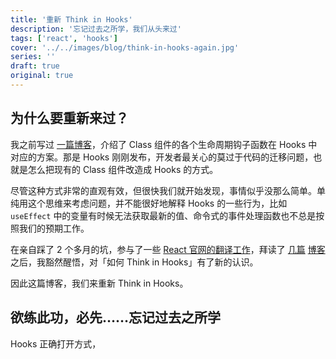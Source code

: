 ```yaml
---
title: '重新 Think in Hooks'
description: '忘记过去之所学，我们从头来过'
tags: ['react', 'hooks']
cover: '../../images/blog/think-in-hooks-again.jpg'
series: ''
draft: true
original: true
---
```


## 为什么要重新来过？

我之前写过 [一篇博客](/blog/2019/02/15/how-to-think-in-hooks)，介绍了 Class 组件的各个生命周期钩子函数在 Hooks 中对应的方案。那是 Hooks 刚刚发布，开发者最关心的莫过于代码的迁移问题，也就是怎么把现有的 Class 组件改造成 Hooks 的方式。

尽管这种方式非常的直观有效，但很快我们就开始发现，事情似乎没那么简单。单纯用这个思维来考虑问题，并不能很好地解释 Hooks 的一些行为，比如 `useEffect` 中的变量有时候无法获取最新的值、命令式的事件处理函数也不总是按照我们的预期工作。

在亲自踩了 2 个多月的坑，参与了一些 [React 官网的翻译工作](https://github.com/reactjs/zh-hans.reactjs.org/pull/121)，拜读了 [几篇](https://overreacted.io/making-setinterval-declarative-with-react-hooks/) [博客](https://overreacted.io/a-complete-guide-to-useeffect/) 之后，我豁然醒悟，对「如何 Think in Hooks」有了新的认识。

因此这篇博客，我们来重新 Think in Hooks。

## 欲练此功，必先……忘记过去之所学

Hooks 正确打开方式，
